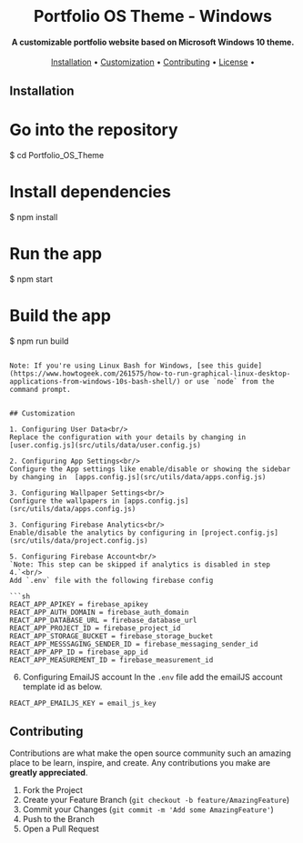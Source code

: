 <h1 align="center">
  <br>

  <br>
  Portfolio OS Theme - Windows
  <br>
</h1>

<h4 align="center">A customizable portfolio website based on Microsoft Windows 10 theme.</h4>


<p align="center">
  <a href="#installation">Installation</a> •
  <a href="#customization">Customization</a> •
  <a href="#contributing">Contributing</a> •
  <a href="#license">License</a> •
</p>



## Installation


# Go into the repository
$ cd Portfolio_OS_Theme

# Install dependencies
$ npm install

# Run the app
$ npm start

# Build the app
$ npm run build
```

Note: If you're using Linux Bash for Windows, [see this guide](https://www.howtogeek.com/261575/how-to-run-graphical-linux-desktop-applications-from-windows-10s-bash-shell/) or use `node` from the command prompt.


## Customization

1. Configuring User Data<br/>
Replace the configuration with your details by changing in [user.config.js](src/utils/data/user.config.js) 

2. Configuring App Settings<br/>
Configure the App settings like enable/disable or showing the sidebar by changing in  [apps.config.js](src/utils/data/apps.config.js)

3. Configuring Wallpaper Settings<br/>
Configure the wallpapers in [apps.config.js](src/utils/data/apps.config.js)

3. Configuring Firebase Analytics<br/>
Enable/disable the analytics by configuring in [project.config.js](src/utils/data/project.config.js)

5. Configuring Firebase Account<br/>
`Note: This step can be skipped if analytics is disabled in step 4.`<br/>
Add `.env` file with the following firebase config

```sh
REACT_APP_APIKEY = firebase_apikey
REACT_APP_AUTH_DOMAIN = firebase_auth_domain
REACT_APP_DATABASE_URL = firebase_database_url
REACT_APP_PROJECT_ID = firebase_project_id
REACT_APP_STORAGE_BUCKET = firebase_storage_bucket
REACT_APP_MESSSAGING_SENDER_ID = firebase_messaging_sender_id
REACT_APP_APP_ID = firebase_app_id
REACT_APP_MEASUREMENT_ID = firebase_measurement_id
```

6. Configuring EmailJS account
In the `.env` file add the emailJS account template id as below.
```sh
REACT_APP_EMAILJS_KEY = email_js_key
```

## Contributing
Contributions are what make the open source community such an amazing place to be learn, inspire, and create. Any contributions you make are **greatly appreciated**.

1. Fork the Project
2. Create your Feature Branch (`git checkout -b feature/AmazingFeature`)
3. Commit your Changes (`git commit -m 'Add some AmazingFeature'`)
4. Push to the Branch 
5. Open a Pull Request




